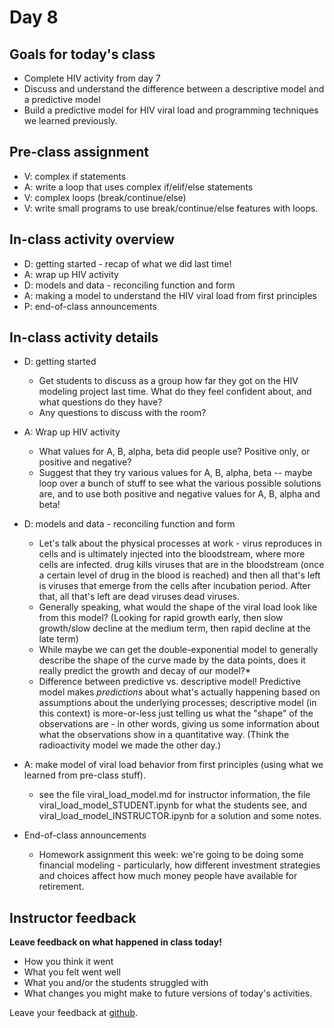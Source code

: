 # Day 8

## Goals for today's class

* Complete HIV activity from day 7
* Discuss and understand the difference between a descriptive model and a predictive model
* Build a predictive model for HIV viral load and programming techniques we learned previously.

## Pre-class assignment

* V: complex if statements
* A: write a loop that uses complex if/elif/else statements
* V: complex loops (break/continue/else)
* V: write small programs to use break/continue/else features with loops.

## In-class activity overview

* D: getting started - recap of what we did last time!
* A: wrap up HIV activity
* D: models and data - reconciling function and form
* A: making a model to understand the HIV viral load from first principles
* P: end-of-class announcements 
 
## In-class activity details

* D: getting started
  * Get students to discuss as a group how far they got on the HIV modeling project last time.  What do they feel confident about, and what questions do they have?
  * Any questions to discuss with the room?

* A: Wrap up HIV activity
  * What values for A, B, alpha, beta did people use?  Positive only, or positive and negative?
  * Suggest that they try various values for A, B, alpha, beta -- maybe loop over a bunch of stuff to see what the various possible solutions are, and to use both positive and negative values for A, B, alpha and beta!

* D: models and data - reconciling function and form
  * Let's talk about the physical processes at work - virus reproduces in cells and is ultimately injected into the bloodstream, where more cells are infected.  drug kills viruses that are in the bloodstream (once a certain level of drug in the blood is reached) and then all that's left is viruses that emerge from the cells after incubation period.  After that, all that's left are dead viruses dead viruses.
  * Generally speaking, what would the shape of the viral load look like from this model?  (Looking for rapid growth early, then slow growth/slow decline at the medium term, then rapid decline at the late term)
  * While maybe we can get the double-exponential model to generally describe the shape of the curve made by the data points, does it really predict the growth and decay of our model?*
  * Difference between predictive vs. descriptive model!  Predictive model makes *predictions* about what's actually happening based on assumptions about the underlying processes; descriptive model (in this context) is more-or-less just telling us what the "shape" of the observations are - in other words, giving us some information about what the observations show in a quantitative way.  (Think the radioactivity model we made the other day.)

* A: make model of viral load behavior from first principles (using what we learned from pre-class stuff).
  * see the file viral\_load\_model.md for instructor information, the file viral\_load\_model\_STUDENT.ipynb for what the students see, and viral\_load\_model\_INSTRUCTOR.ipynb for a solution and some notes.

* End-of-class announcements
  * Homework assignment this week: we're going to be doing some financial modeling - particularly, how different investment strategies and choices affect how much money people have available for retirement. 

## Instructor feedback

**Leave feedback on what happened in class today!**

* How you think it went
* What you felt went well
* What you and/or the students struggled with
* What changes you might make to future versions of today's activities.

Leave your feedback at [github](https://github.com/ComputationalModeling/intro-to-computational-modeling/issues/23).
